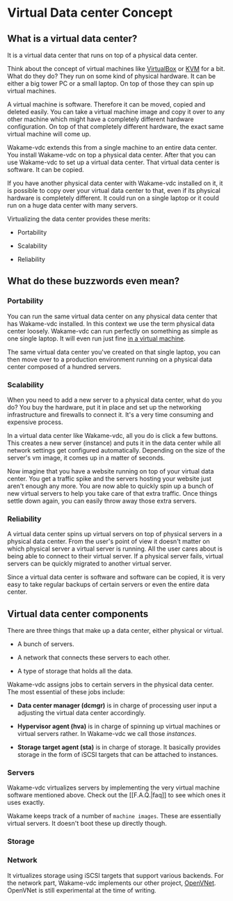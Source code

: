 # Virtual Data center Concept

## What is a virtual data center?

It is a virtual data center that runs on top of a physical data center.

Think about the concept of virtual machines like [VirtualBox](https://www.virtualbox.org) or [KVM](https://www.virtualbox.org) for a bit. What do they do? They run on some kind of physical hardware. It can be either a big tower PC or a small laptop. On top of those they can spin up virtual machines.

A virtual machine is software. Therefore it can be moved, copied and deleted easily. You can take a virtual machine image and copy it over to any other machine which might have a completely different hardware configuration. On top of that completely different hardware, the exact same virtual machine will come up.

Wakame-vdc extends this from a single machine to an entire data center. You install Wakame-vdc on top a physical data center. After that you can use Wakame-vdc to set up a virtual data center. That virtual data center is software. It can be copied.

If you have another physical data center with Wakame-vdc installed on it, it is possible to copy over your virtual data center to that, even if its physical hardware is completely different. It could run on a single laptop or it could run on a huge data center with many servers.

Virtualizing the data center provides these merits:

* Portability

* Scalability

* Reliability

## What do these buzzwords even mean?

### Portability

You can run the same virtual data center on any physical data center that has Wakame-vdc installed. In this context we use the term physical data center loosely. Wakame-vdc can run perfectly on something as simple as one single laptop. It will even run just fine [in a virtual machine](http://wakameusersgroup.org/demo_image.html).

The same virtual data center you've created on that single laptop, you can then move over to a production environment running on a physical data center composed of a hundred servers.

### Scalability

When you need to add a new server to a physical data center, what do you do? You buy the hardware, put it in place and set up the networking infrastructure and firewalls to connect it. It's a very time consuming and expensive process.

In a virtual data center like Wakame-vdc, all you do is click a few buttons. This creates a new server (instance) and puts it in the data center while all network settings get configured automatically. Depending on the size of the server's vm image, it comes up in a matter of seconds.

Now imagine that you have a website running on top of your virtual data center. You get a traffic spike and the servers hosting your website just aren't enough any more. You are now able to quickly spin up a bunch of new virtual servers to help you take care of that extra traffic. Once things settle down again, you can easily throw away those extra servers.

### Reliability

A virtual data center spins up virtual servers on top of physical servers in a physical data center. From the user's point of view it doesn't matter on which physical server a virtual server is running. All the user cares about is being able to connect to their virtual server. If a physical server fails, virtual servers can be quickly migrated to another virtual server.

Since a virtual data center is software and software can be copied, it is very easy to take regular backups of certain servers or even the entire data center.

## Virtual data center components

There are three things that make up a data center, either physical or virtual.

* A bunch of servers.

* A network that connects these servers to each other.

* A type of storage that holds all the data.

Wakame-vdc assigns jobs to certain servers in the physical data center. The most essential of these jobs include:

* **Data center manager (dcmgr)** is in charge of processing user input a adjusting the virtual data center accordingly.

* **Hypervisor agent (hva)** is in charge of spinning up virtual machines or virtual servers rather. In Wakame-vdc we call those *instances*.

* **Storage target agent (sta)** is in charge of storage. It basically provides storage in the form of iSCSI targets that can be attached to instances.

### Servers

Wakame-vdc virtualizes servers by implementing the very virtual machine software mentioned above. Check out the [[F.A.Q.|faq]] to see which ones it uses exactly.

Wakame keeps track of a number of `machine images`. These are essentially virtual servers. It doesn't boot these up directly though.

### Storage

### Network

It virtualizes storage using iSCSI targets that support various backends. For the network part, Wakame-vdc implements our other project, [OpenVNet](http://openvnet.com). OpenVNet is still experimental at the time of writing.
